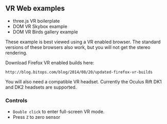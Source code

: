 ## VR Web examples

* three.js VR boilerplate
* DOM VR Skybox example
* DOM VR Birds gallery example

These example is best viewed using a VR enabled browser.   The standard versions of these browsers also work, but you will not get the stereo rendering.

Download Firefox VR enabled builds here:
```
http://blog.bitops.com/blog/2014/08/20/updated-firefox-vr-builds
```

You will also need a compatible VR headset.
Currently the Oculus Rift DK1 and DK2 headsets are supported.


### Controls

* `Double click` to enter full-screen VR mode.
* Press `Z` to zero sensor
